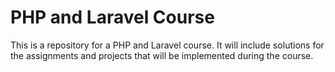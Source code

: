 # PHP and Laravel Course

This is a repository for a PHP and Laravel course. It will include solutions for the assignments
and projects that will be implemented during the course.
